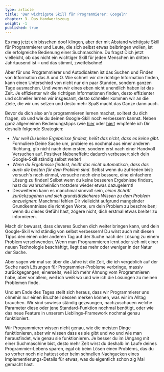 ```yaml
---
type: article
title: 'Der wichtigste Skill für Programmierer: Googeln'
chapter: 3. Das Handwerkszeug
weight: -1
published: true
---
```


Es mag jetzt ein bisschen doof klingen, aber der mit Abstand wichtigste Skill für Programmierer und Leute, die sich selbst etwas beibringen wollen, ist die erfolgreiche Bedienung einer Suchmaschine. Du fragst Dich jetzt vielleicht, ob das nicht ein wichtiger Skill für jeden Menschen im dritten Jahrtausend ist – und das stimmt, zweifelsohne!

Aber für uns Programmierer und Autodidakten ist das Suchen und Finden von Information das A und O. Wie schnell wir die richtige Information finden, kann einen Unterschied von nicht nur ein paar Stunden, sondern ganzen Tage ausmachen. Und wenn wir eines eben nicht unendlich haben ist das Zeit. Je effizienter wir die richtigen Informationen finden, desto effizienter und schneller lernen wir insgesamt, desto schneller kommen wir an die Ziele, die wir uns setzen und desto mehr Spaß macht das Ganze dann auch.

Bevor du dich also an's programmieren lernen machst, solltest du dich fragen, ob und wie du deinen Google-Skill noch verbessern kannst. Neben ganz allgemeinen Bedienungstipps (wie [hier](https://www.lifehack.org/articles/technology/20-tips-use-google-search-efficiently.html) oder [hier](http://www.informit.com/articles/article.aspx?p=1315437)) empfehle ich Dir deshalb folgende Strategien:

- _Nur weil Du keine Ergebnisse findest, heißt das nicht, dass es keine gibt_. Formuliere Deine Suche um, probiere es nochmal aus einer anderen Richtung, gib nicht nach dem ersten, sondern erst nach einer Handvoll Versuchen auf. Positiver Nebeneffekt: dadurch verbessert sich dein Google-Skill ständig selbst weiter!
- _Wenn du Ergebnisse findest, heißt das nicht automatisch, dass das auch die besten für dein Problem sind_. Selbst wenn du zufrieden bist: versuch's noch einmal, versuche noch eine bessere, eine einfachere Lösung zu finden! Selbst wenn du keine besseren Ergebnisse findest, hast du wahrscheinlich trotzdem wieder etwas dazugelernt!
- Desweiteren kann es manchmal sinnvoll sein, _einen Schritt zurückzugehen und sich grundsätzlicheres Wissen zu dem Problem anzueignen_: Manchmal fehlen Dir vielleicht aufgrund mangelnder Grundkenntnisse die richtigen Worte, um dein Problem zu beschreiben; wenn du dieses Gefühl hast, zögere nicht, dich erstmal etwas breiter zu informieren.

Mach dir bewusst, dass cleveres Suchen dich weiter bringen kann, und dein Google-Skill wird ständig von selbst verbessern! Du wirst auch mit diesen Tipps den einen oder anderen Tag auf der Suche nach der Lösung zu einem Problem verschwenden. Wenn man Programmieren lernt oder sich mit einer neuen Technologie beschäftigt, liegt das mehr oder weniger in der Natur der Sache.

Aber sagen wir mal so: über die Jahre ist die Zeit, die ich vergeblich auf der Suche nach Lösungen für Programmier-Probleme verbringe, massiv zurückgegangen; einerseits, weil ich mehr Ahnung vom Programmieren habe, aber vor allem, weil ich weiß wo und wie ich die Lösungen zu meinen Problemen finde.

Und am Ende des Tages stellt sich heraus, dass wir Programmierer uns ohnehin nur einen Bruchteil dessen merken können, was wir im Alltag brauchen. Wir sind sowieso ständig gezwungen, nachzuschauen welche Parameter diese oder jene Standard-Funktion nochmal benötigt, oder wie das neue Feature in unserem Lieblings-Framework nochmal genau funktioniert.

Wir Programmierer wissen nicht genau, wie die meisten Dinge funktionieren, aber wir wissen dass es sie gibt und wo und wie man herausfindet, wie genau sie funktionieren. Je besser du im Umgang mit einer Suchmaschine bist, desto mehr Zeit wirst du deshalb im Laufe deines Programmier-Lebens sparen, egal ob beim Lösen einen Problems, das du so vorher noch nie hattest oder beim schnellen Nachgucken eines Implementierungs-Details für etwas, was du eigentlich schon zig Mal gemacht hast.

<img src="https://vg09.met.vgwort.de/na/c9f02b0098754ffc9314a7ea5aa9b7d4" width="1" height="1" alt="">
